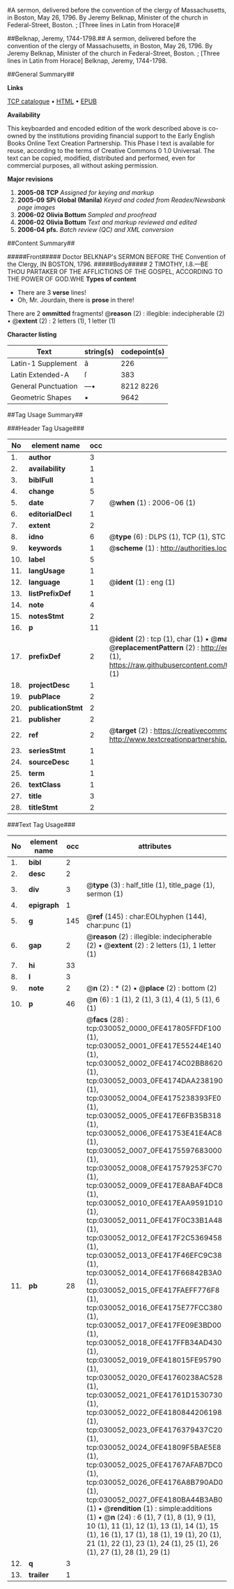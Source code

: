 #A sermon, delivered before the convention of the clergy of Massachusetts, in Boston, May 26, 1796. By Jeremy Belknap, Minister of the church in Federal-Street, Boston. ; [Three lines in Latin from Horace]#

##Belknap, Jeremy, 1744-1798.##
A sermon, delivered before the convention of the clergy of Massachusetts, in Boston, May 26, 1796. By Jeremy Belknap, Minister of the church in Federal-Street, Boston. ; [Three lines in Latin from Horace]
Belknap, Jeremy, 1744-1798.

##General Summary##

**Links**

[TCP catalogue](http://www.ota.ox.ac.uk/tcp/)  • 
[HTML](http://tei.it.ox.ac.uk/tcp/Texts-HTML/free/N22/N22742.html)  • 
[EPUB](http://tei.it.ox.ac.uk/tcp/Texts-EPUB/free/N22/N22742.epub)

**Availability**

This keyboarded and encoded edition of the
	       work described above is co-owned by the institutions
	       providing financial support to the Early English Books
	       Online Text Creation Partnership. This Phase I text is
	       available for reuse, according to the terms of Creative
	       Commons 0 1.0 Universal. The text can be copied,
	       modified, distributed and performed, even for
	       commercial purposes, all without asking permission.

**Major revisions**

1. __2005-08__ __TCP__ *Assigned for keying and markup*
1. __2005-09__ __SPi Global (Manila)__ *Keyed and coded from Readex/Newsbank page images*
1. __2006-02__ __Olivia Bottum__ *Sampled and proofread*
1. __2006-02__ __Olivia Bottum__ *Text and markup reviewed and edited*
1. __2006-04__ __pfs.__ *Batch review (QC) and XML conversion*

##Content Summary##

#####Front#####
Doctor BELKNAP's SERMON BEFORE THE Convention of the Clergy, IN BOSTON, 1796.
#####Body#####
2 TIMOTHY, I.8.—BE THOU PARTAKER OF THE AFFLICTIONS OF THE GOSPEL, ACCORDING TO THE POWER OF GOD.WHE
**Types of content**

  * There are 3 **verse** lines!
  * Oh, Mr. Jourdain, there is **prose** in there!

There are 2 **ommitted** fragments! 
 @__reason__ (2) : illegible: indecipherable (2)  •  @__extent__ (2) : 2 letters (1), 1 letter (1)

**Character listing**


|Text|string(s)|codepoint(s)|
|---|---|---|
|Latin-1 Supplement|â|226|
|Latin Extended-A|ſ|383|
|General Punctuation|—•|8212 8226|
|Geometric Shapes|▪|9642|

##Tag Usage Summary##

###Header Tag Usage###

|No|element name|occ|attributes|
|---|---|---|---|
|1.|__author__|3||
|2.|__availability__|1||
|3.|__biblFull__|1||
|4.|__change__|5||
|5.|__date__|7| @__when__ (1) : 2006-06 (1)|
|6.|__editorialDecl__|1||
|7.|__extent__|2||
|8.|__idno__|6| @__type__ (6) : DLPS (1), TCP (1), STC (1), NOTIS (1), IMAGE-SET (1), EVANS-CITATION (1)|
|9.|__keywords__|1| @__scheme__ (1) : http://authorities.loc.gov/ (1)|
|10.|__label__|5||
|11.|__langUsage__|1||
|12.|__language__|1| @__ident__ (1) : eng (1)|
|13.|__listPrefixDef__|1||
|14.|__note__|4||
|15.|__notesStmt__|2||
|16.|__p__|11||
|17.|__prefixDef__|2| @__ident__ (2) : tcp (1), char (1)  •  @__matchPattern__ (2) : ([0-9\-]+):([0-9IVX]+) (1), (.+) (1)  •  @__replacementPattern__ (2) : http://eebo.chadwyck.com/downloadtiff?vid=$1&page=$2 (1), https://raw.githubusercontent.com/textcreationpartnership/Texts/master/tcpchars.xml#$1 (1)|
|18.|__projectDesc__|1||
|19.|__pubPlace__|2||
|20.|__publicationStmt__|2||
|21.|__publisher__|2||
|22.|__ref__|2| @__target__ (2) : https://creativecommons.org/publicdomain/zero/1.0/ (1), http://www.textcreationpartnership.org/docs/. (1)|
|23.|__seriesStmt__|1||
|24.|__sourceDesc__|1||
|25.|__term__|1||
|26.|__textClass__|1||
|27.|__title__|3||
|28.|__titleStmt__|2||


###Text Tag Usage###

|No|element name|occ|attributes|
|---|---|---|---|
|1.|__bibl__|2||
|2.|__desc__|2||
|3.|__div__|3| @__type__ (3) : half_title (1), title_page (1), sermon (1)|
|4.|__epigraph__|1||
|5.|__g__|145| @__ref__ (145) : char:EOLhyphen (144), char:punc (1)|
|6.|__gap__|2| @__reason__ (2) : illegible: indecipherable (2)  •  @__extent__ (2) : 2 letters (1), 1 letter (1)|
|7.|__hi__|33||
|8.|__l__|3||
|9.|__note__|2| @__n__ (2) : * (2)  •  @__place__ (2) : bottom (2)|
|10.|__p__|46| @__n__ (6) : 1 (1), 2 (1), 3 (1), 4 (1), 5 (1), 6 (1)|
|11.|__pb__|28| @__facs__ (28) : tcp:030052_0000_0FE417805FFDF100 (1), tcp:030052_0001_0FE417E55244E140 (1), tcp:030052_0002_0FE4174C02BB8620 (1), tcp:030052_0003_0FE4174DAA238190 (1), tcp:030052_0004_0FE4175238393FE0 (1), tcp:030052_0005_0FE417E6FB35B318 (1), tcp:030052_0006_0FE41753E41E4AC8 (1), tcp:030052_0007_0FE4175597683000 (1), tcp:030052_0008_0FE417579253FC70 (1), tcp:030052_0009_0FE417E8ABAF4DC8 (1), tcp:030052_0010_0FE417EAA9591D10 (1), tcp:030052_0011_0FE417F0C33B1A48 (1), tcp:030052_0012_0FE417F2C5369458 (1), tcp:030052_0013_0FE417F46EFC9C38 (1), tcp:030052_0014_0FE417F66842B3A0 (1), tcp:030052_0015_0FE417FAEFF776F8 (1), tcp:030052_0016_0FE4175E77FCC380 (1), tcp:030052_0017_0FE417FE09E3BD00 (1), tcp:030052_0018_0FE417FFB34AD430 (1), tcp:030052_0019_0FE418015FE95790 (1), tcp:030052_0020_0FE41760238AC528 (1), tcp:030052_0021_0FE41761D1530730 (1), tcp:030052_0022_0FE4180844206198 (1), tcp:030052_0023_0FE4176379437C20 (1), tcp:030052_0024_0FE41809F5BAE5E8 (1), tcp:030052_0025_0FE41767AFAB7DC0 (1), tcp:030052_0026_0FE4176A8B790AD0 (1), tcp:030052_0027_0FE4180BA44B3AB0 (1)  •  @__rendition__ (1) : simple:additions (1)  •  @__n__ (24) : 6 (1), 7 (1), 8 (1), 9 (1), 10 (1), 11 (1), 12 (1), 13 (1), 14 (1), 15 (1), 16 (1), 17 (1), 18 (1), 19 (1), 20 (1), 21 (1), 22 (1), 23 (1), 24 (1), 25 (1), 26 (1), 27 (1), 28 (1), 29 (1)|
|12.|__q__|3||
|13.|__trailer__|1||
